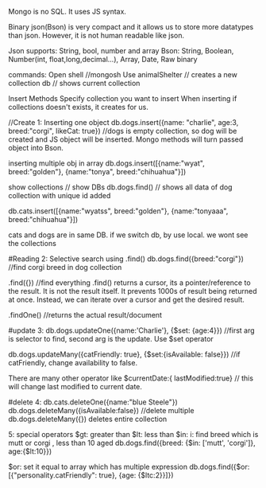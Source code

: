 Mongo is no SQL. It uses JS syntax.

Binary json(Bson) is very compact and it allows us to store more datatypes than json. However, it is not human readable like json.

Json supports: String, bool, number and array
Bson: String, Boolean, Number(int, float,long,decimal...), Array, Date, Raw binary

commands:
Open shell //mongosh
Use animalShelter // creates a new collection
db // shows current collection

Insert Methods
Specify collection you want to insert
When inserting if collections doesn't exists, it creates for us.

//Create
1: Inserting one object
db.dogs.insert({name: "charlie", age:3, breed:"corgi", likeCat: true}) //dogs is empty collection, so dog will be created and JS object will be inserted. Mongo methods will turn passed object into Bson.

inserting multiple obj in array
db.dogs.insert([{name:"wyat", breed:"golden"}, {name:"tonya", breed:"chihuahua"}])

show collections // show DBs
db.dogs.find() // shows all data of dog collection with unique id added

db.cats.insert([{name:"wyatss", breed:"golden"}, {name:"tonyaaa", breed:"chihuahua"}])

cats and dogs are in same DB.
if we switch db, by use local. we wont see the collections

#Reading
2: Selective search using .find()
db.dogs.find({breed:"corgi"}) //find corgi breed in dog collection

.find({}) //find everything
.find() returns a cursor, its a pointer/reference to the result. It is not the result itself. It prevents 1000s of result being returned at once. Instead, we can iterate over a cursor and get the desired result.

.findOne() //returns the actual result/document

#update
3: db.dogs.updateOne({name:'Charlie'}, {$set: {age:4}}) //first arg is selector to find, second arg is the update. Use $set operator

db.dogs.updateMany({catFriendly: true}, {$set:{isAvailable: false}}) //if catFriendly, change availability to false.

There are many other operator like
$currentDate:{ lastModified:true} // this will change last modified to current date.

#delete
4: db.cats.deleteOne({name:"blue Steele"})
db.dogs.deleteMany({isAvailable:false}) //delete multiple
db.dogs.deleteMany({}) deletes entire collection

5: special operators
$gt: greater than
$lt: less than
$in: 
    i: find breed which is mutt or corgi , less than 10 aged
    db.dogs.find({breed: {$in: ['mutt', 'corgi']}, age:{$lt:10}}) 

$or: set it equal to array which has multiple expression
    db.dogs.find({$or: [{"personality.catFriendly": true}, {age: {$ltc:2}}]})